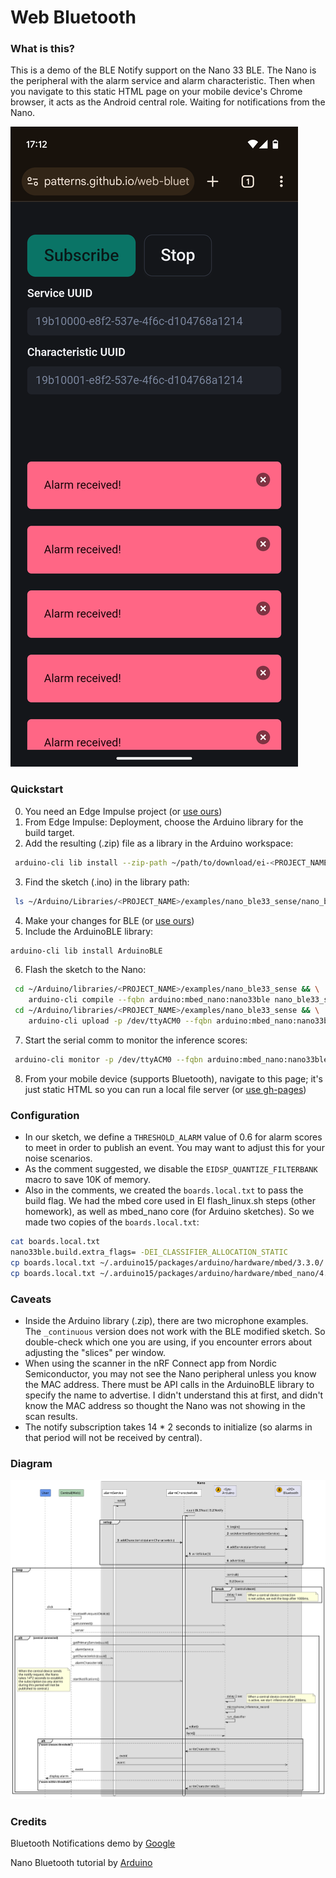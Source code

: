 # Web Bluetooth

### What is this?
This is a demo of the BLE Notify support on the Nano 33 BLE.
 The Nano is the peripheral with the alarm service and alarm characteristic.
 Then when you navigate to this static HTML page on your mobile device's Chrome browser, it acts as the Android central role. Waiting for notifications from the Nano.

![mobile page](screen-mobile.png)
 
### Quickstart
0. You need an Edge Impulse project (or [use ours](https://studio.edgeimpulse.com/public/699161/live))
1. From Edge Impulse: Deployment, choose the Arduino library for the build target.
2. Add the resulting (.zip) file as a library in the Arduino workspace:
```bash
 arduino-cli lib install --zip-path ~/path/to/download/ei-<PROJECT_NAME>.zip
```
3. Find the sketch (.ino) in the library path:
```bash
 ls ~/Arduino/Libraries/<PROJECT_NAME>/examples/nano_ble33_sense/nano_ble33_sense_microphone
```
4. Make your changes for BLE (or [use ours](https://github.com/patterns/certification/blob/28fe69ef87690d60916bce50de26ca7d3f8f3eb2/ace/eep564/proj/nano_ble33_sense_microphone.ino))
5. Include the ArduinoBLE library:
```bash
arduino-cli lib install ArduinoBLE
```
6. Flash the sketch to the Nano:
```bash
 cd ~/Arduino/libraries/<PROJECT_NAME>/examples/nano_ble33_sense && \
    arduino-cli compile --fqbn arduino:mbed_nano:nano33ble nano_ble33_sense_microphone
 cd ~/Arduino/libraries/<PROJECT_NAME>/examples/nano_ble33_sense && \
    arduino-cli upload -p /dev/ttyACM0 --fqbn arduino:mbed_nano:nano33ble nano_ble33_sense_microphone
```
7. Start the serial comm to monitor the inference scores:
```bash
 arduino-cli monitor -p /dev/ttyACM0 --fqbn arduino:mbed_nano:nano33ble
```
8. From your mobile device (supports Bluetooth), navigate to this page; it's just static HTML so you can run a local file server (or [use gh-pages](https://patterns.github.io/web-bluetooth/))


### Configuration
- In our sketch, we define a `THRESHOLD_ALARM` value of 0.6 for alarm scores to meet in order to publish an event. You may want to adjust this for your noise scenarios.
- As the comment suggested, we disable the `EIDSP_QUANTIZE_FILTERBANK` macro to save 10K of memory.
- Also in the comments, we created the `boards.local.txt` to pass the build flag. We had the mbed core used in EI flash_linux.sh steps (other homework), as well as mbed_nano core (for Arduino sketches). So we made two copies of the `boards.local.txt`:
```bash
cat boards.local.txt
nano33ble.build.extra_flags= -DEI_CLASSIFIER_ALLOCATION_STATIC
cp boards.local.txt ~/.arduino15/packages/arduino/hardware/mbed/3.3.0/
cp boards.local.txt ~/.arduino15/packages/arduino/hardware/mbed_nano/4.2.4/
```

### Caveats
- Inside the Arduino library (.zip), there are two microphone examples. The `_continuous` version does not work with the BLE modified sketch. So double-check which one you are using, if you encounter errors about adjusting the "slices" per window.
- When using the scanner in the nRF Connect app from Nordic Semiconductor, you may not see the Nano peripheral unless you know the MAC address. There must be API calls in the ArduinoBLE library to specify the name to advertise. I didn't understand this at first, and didn't know the MAC address so thought the Nano was not showing in the scan results.
- The notify subscription takes 14 * 2 seconds to initialize (so alarms in that period will not be received by central).

### Diagram
![BLENotify detail](sequence-nano33ble.svg)

### Credits
Bluetooth Notifications demo
 by [Google](https://github.com/project-idx/templates/tree/main/gemini)

Nano Bluetooth tutorial
 by [Arduino](https://docs.arduino.cc/tutorials/nano-33-ble-sense/ble-device-to-device/)
